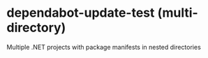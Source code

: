 # dependabot-update-test (multi-directory)

Multiple .NET projects with package manifests in nested directories
